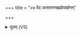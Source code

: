 +++
title = "०७ वेद आस्तरणम्ब्रह्मोपबर्हणम्"

+++
<details><summary>मूलम् (VS)</summary>

वेद॑ आ॒स्तर॑णं॒ब्रह्मो॑प॒बर्ह॑णम् ॥
</details>